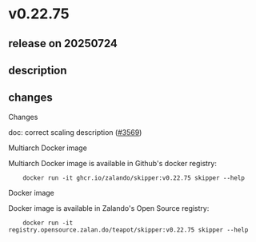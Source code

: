 # v0.22.75

## release on 20250724

## description

## changes

Changes

doc: correct scaling description (<a class="issue-link js-issue-link" data-error-text="Failed to load title" data-id="3259141166" data-permission-text="Title is private" data-url="https://github.com/zalando/skipper/issues/3569" data-hovercard-type="pull_request" data-hovercard-url="/zalando/skipper/pull/3569/hovercard" href="https://github.com/zalando/skipper/pull/3569">#3569</a>)

Multiarch Docker image

Multiarch Docker image is available in Github's docker registry:

        docker run -it ghcr.io/zalando/skipper:v0.22.75 skipper --help

Docker image

Docker image is available in Zalando's Open Source registry:

        docker run -it registry.opensource.zalan.do/teapot/skipper:v0.22.75 skipper --help

